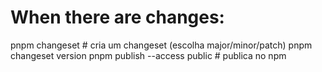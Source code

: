 # When there are changes:

pnpm changeset # cria um changeset (escolha major/minor/patch)
pnpm changeset version
pnpm publish --access public # publica no npm
